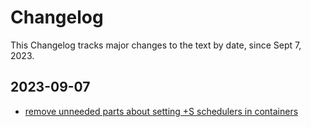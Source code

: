 # Changelog

This Changelog tracks major changes to the text by date, since Sept 7, 2023. 

## 2023-09-07

- [remove unneeded parts about setting +S schedulers in
  containers](https://github.com/adoptingerlang/adoptingerlang/pull/102)
